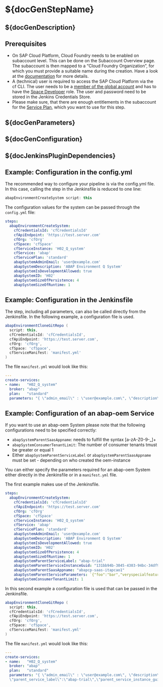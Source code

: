 # ${docGenStepName}

## ${docGenDescription}

## Prerequisites

- On SAP Cloud Platform, Cloud Foundry needs to be enabled on subaccount level. This can be done on the Subaccount Overview page. The subaccount is then mapped to a “Cloud Foundry Organization”, for which you must provide a suitable name during the creation. Have a look at the [documentation](https://help.sap.com/viewer/a96b1df8525f41f79484717368e30626/Cloud/en-US/dc18bac42270468d84b6c030a668e003.html) for more details.
- A (technical) user is required to access the SAP Cloud Platform via the cf CLI. The user needs to be a [member of the global account](https://help.sap.com/viewer/65de2977205c403bbc107264b8eccf4b/Cloud/en-US/4a0491330a164f5a873fa630c7f45f06.html) and has to have the [Space Developer](https://help.sap.com/viewer/a96b1df8525f41f79484717368e30626/Cloud/en-US/967fc4e2b1314cf7afc7d7043b53e566.html) role. The user and password need to be stored in the Jenkins Credentials Store.
- Please make sure, that there are enough entitlements in the subaccount for the [Service Plan](https://help.sap.com/viewer/a96b1df8525f41f79484717368e30626/Cloud/en-US/c40cb18aeaa343389036fdcdd03c41d0.html), which you want to use for this step.

## ${docGenParameters}

## ${docGenConfiguration}

## ${docJenkinsPluginDependencies}

## Example: Configuration in the config.yml

The recommended way to configure your pipeline is via the config.yml file. In this case, calling the step in the Jenkinsfile is reduced to one line:

```groovy
abapEnvironmentCreateSystem script: this
```

The configuration values for the system can be passed through the `config.yml` file:

```yaml
steps:
  abapEnvironmentCreateSystem:
    cfCredentialsId: 'cfCredentialsId'
    cfApiEndpoint: 'https://test.server.com'
    cfOrg: 'cfOrg'
    cfSpace: 'cfSpace'
    cfServiceInstance: 'H02_Q_system'
    cfService: 'abap'
    cfServicePlan: 'standard'
    abapSystemAdminEmail: 'user@example.com'
    abapSystemDescription: 'ABAP Environment Q System'
    abapSystemIsDevelopmentAllowed: true
    abapSystemID: 'H02'
    abapSystemSizeOfPersistence: 4
    abapSystemSizeOfRuntime: 1
```


## Example: Configuration in the Jenkinsfile

The step, including all parameters, can also be called directly from the Jenkinsfile. In the following example, a configuration file is used.

```groovy
abapEnvironmentCloneGitRepo (
  script: this,
  cfCredentialsId: 'cfCredentialsId',
  cfApiEndpoint: 'https://test.server.com',
  cfOrg: 'cfOrg',
  cfSpace: 'cfSpace',
  cfServiceManifest: 'manifest.yml'
)
```

The file `manifest.yml` would look like this:

```yaml
---
create-services:
- name:   "H02_Q_system"
  broker: "abap"
  plan:   "standard"
  parameters: "{ \"admin_email\" : \"user@example.com\", \"description\" : \"ABAP Environment Q System\", \"is_development_allowed\" : true, \"sapsystemname\" : \"H02\", \"size_of_persistence\" : 4, \"size_of_runtime\" : 1 }"
```

## Example: Configuration of an abap-oem Service

If you want to use an abap-oem System please note that the following configurations need to be specified correctly:

* `abapSystemParentSaasAppname`: needs to fulfill the syntax [a-zA-Z0-9\-\_]+
* `abapSystemConsumerTenantLimit`: The number of consumer tenants tmust be greater or equal 1
* Either `abapSystemParentServiceLabel` or `abapSystemParentSaasAppname` must be set - depending on who created the oem-instance

You can either specify the parameters required for an abap-oem System either directly in the Jenkinsfile or in a `manifest.yml` file.

The first example makes use of the Jenkinsfile.

```yaml
steps:
  abapEnvironmentCreateSystem:
    cfCredentialsId: 'cfCredentialsId'
    cfApiEndpoint: 'https://test.server.com'
    cfOrg: 'cfOrg'
    cfSpace: 'cfSpace'
    cfServiceInstance: 'H02_Q_system'
    cfService: 'abap'
    cfServicePlan: 'standard'
    abapSystemAdminEmail: 'user@example.com'
    abapSystemDescription: 'ABAP Environment Q System'
    abapSystemIsDevelopmentAllowed: true
    abapSystemID: 'H02'
    abapSystemSizeOfPersistence: 4
    abapSystemSizeOfRuntime: 1
    abapSystemParentServiceLabel: "abap-trial"
    abapSystemParentServiceInstanceGuid: "131bb94b-3045-4303-94bc-34df92072302"
    abapSystemParentSaasAppname: "abapcp-saas-itapcao1"
    abapSystemParentServiceParameters: `{"foo":"bar","veryspecialfeature":"true"}`
    abapSystemConsumerTenantLimit: 1

```

In this second example a configuration file is used that can be passed in the Jenkinsfile.

```groovy
abapEnvironmentCloneGitRepo (
  script: this,
  cfCredentialsId: 'cfCredentialsId',
  cfApiEndpoint: 'https://test.server.com',
  cfOrg: 'cfOrg',
  cfSpace: 'cfSpace',
  cfServiceManifest: 'manifest.yml'
)
```

The file `manifest.yml` would look like this:

```yaml
---
create-services:
- name:   "H02_Q_system"
  broker: "abap"
  plan:   "standard"
  parameters: "{ \"admin_email\" : \"user@example.com\", \"description\" : \"ABAP Environment Q System\", \"is_development_allowed\" : true, \"sapsystemname\" : \"H02\", \"size_of_persistence\" : 4, \"size_of_runtime\" : 1,
  \"parent_service_label\":\"abap-trial\",\"parent_service_instance_guid\":\"131bb94b-3045-4303-94bc-34df92072302\",\"parent_saas_appname\":\"abapcp-saas-itapcao1\",\"parent_service_parameters\":\"{\"foo\":\"bar\",\"veryspecialfeature\":\"true\"}\",\"consumer_tenant_limit\":1 }"
```
